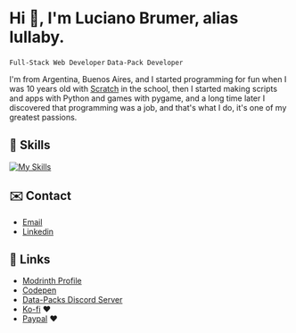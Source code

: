 
# Hi 👋, I'm Luciano Brumer, alias lullaby.
`Full-Stack Web Developer`
`Data-Pack Developer`

I'm from Argentina, Buenos Aires, and I started programming for fun when I was 10 years old with [Scratch](https://www.scratchjr.org/) in the school, then I started making scripts and apps with Python and games with pygame, and a long time later I discovered that programming was a job, and that's what I do, it's one of my greatest passions.

## 📜 Skills
[![My Skills](https://skillicons.dev/icons?i=js,html,css,nodejs,express,prisma,react,svelte,astro,tailwind,golang,php,java,cs,python,fastapi,django,flask,mysql,postgresql,mongodb,git,docker,postman)](https://skillicons.dev)

## ✉️ Contact
- [Email](mailto:lucianobrumer5@gmail.com)
- [Linkedin](https://linkedin.com/in/luciano-brumer/)

## 🧷 Links
- [Modrinth Profile](https://modrinth.com/user/lullaby)
- [Codepen](https://codepen.io/lucianobrumer)
- [Data-Packs Discord Server](https://discord.gg/CbbDyYe8)
- [Ko-fi](https://ko-fi.com/lullaby45743) ❤️
- [Paypal](https://paypal.me/lucianobrumer) ❤️
